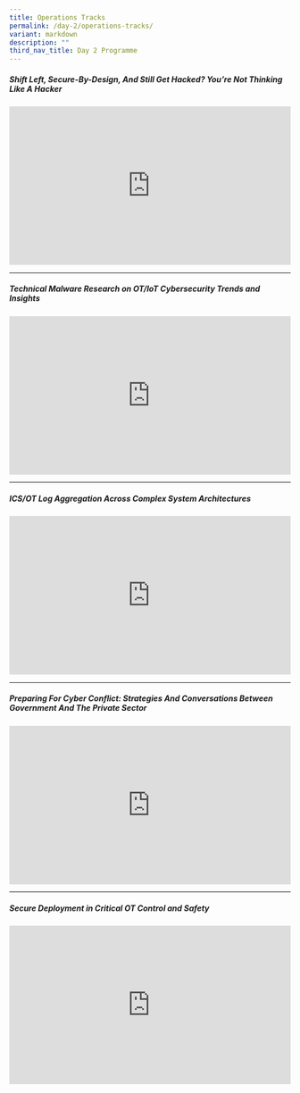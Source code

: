 ```yaml
---
title: Operations Tracks
permalink: /day-2/operations-tracks/
variant: markdown
description: ""
third_nav_title: Day 2 Programme
---
```

<h5><strong>Shift Left, Secure-By-Design, And Still Get Hacked? You’re Not Thinking Like A Hacker
</strong></h5>
<p></p>
<div class="video-container">
<iframe height="480" width="853" allowfullscreen="true" frameborder="0" src="https://www.youtube.com/embed/rVRAiX5jpPY?si=OMcrCoC2xsyW2Dbf"></iframe>
</div>
<p></p>

<p></p>
<hr>
<p></p>
<h5><strong>Technical Malware Research on OT/IoT Cybersecurity Trends and Insights
</strong></h5>
<p></p>
<div class="video-container">
<iframe height="315" width="100%" allowfullscreen="true" frameborder="0" src="https://www.youtube.com/embed/Hy5yII3V0YU?si=N35TX7L2_B_xx3oy"></iframe>
</div>

<p></p>
<hr>
<p></p>
<h5><strong>ICS/OT Log Aggregation Across Complex System Architectures
</strong></h5>
<p></p>
<div class="video-container">
<iframe height="315" width="560" allowfullscreen="true" frameborder="0" src="https://www.youtube.com/embed/drxNAq_kKzo?si=4c0juXAr9STpp2sz"></iframe>
</div>

<p></p>
<hr>
<p></p>
<h5><strong>Preparing For Cyber Conflict: Strategies And Conversations Between Government And The Private Sector
</strong></h5>
<p></p>
<div class="video-container">
<iframe height="315" width="560" allowfullscreen="true" frameborder="0" src="https://www.youtube.com/embed/_MyB82RTmHI?si=tRBwDYLw3GTcpds1"></iframe>
</div>

<p></p>
<hr>
<p></p>
<h5><strong>Secure Deployment in Critical OT Control and Safety
</strong></h5>
<p></p>
<div class="video-container">
<iframe height="315" width="560" allowfullscreen="true" frameborder="0" src="https://www.youtube.com/embed/bhhCpDSorB0?si=gQ741ZkCWZRBhUFg"></iframe>
</div>
<p></p>




<style type="text/css"> 
	    .video-container {
      position: relative;
      padding-bottom: 56.25%; /* 16:9 */
      height: 0;
    }
    .video-container iframe {
      position: absolute;
      top: 0;
      left: 0;
      width: 100%;
      height: 100%;
    }
	</style>